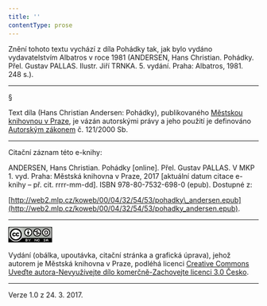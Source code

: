 ```yaml
---
title: ''
contentType: prose
---
```


Znění tohoto textu vychází z díla Pohádky tak, jak bylo vydáno vydavatelstvím Albatros v roce 1981 (ANDERSEN, Hans Christian. Pohádky. Přel. Gustav PALLAS. Ilustr. Jiří TRNKA. 5. vydání. Praha: Albatros, 1981. 248 s.).

* * *

§

Text díla (Hans Christian Andersen: Pohádky), publikovaného [Městskou knihovnou v Praze](http://www.mlp.cz/), je vázán autorskými právy a jeho použití je definováno [Autorským zákonem](https://www.mkcr.cz/predpisy-zakonu-709.html) č. 121/2000 Sb.

* * *

Citační záznam této e-knihy:

ANDERSEN, Hans Christian. Pohádky \[online\]. Přel. Gustav PALLAS. V MKP 1. vyd. Praha: Městská knihovna v Praze, 2017 \[aktuální datum citace e-knihy – př. cit. rrrr-mm-dd\]. ISBN 978-80-7532-698-0 (epub). Dostupné z:

[http://web2.mlp.cz/koweb/00/04/32/54/53/pohadky\_andersen.epub](http://web2.mlp.cz/koweb/00/04/32/54/53/pohadky_andersen.epub).

* * *

[![](./resources/image001.jpg)](http://creativecommons.org/licenses/by-nc-sa/3.0/cz/)

Vydání (obálka, upoutávka, citační stránka a grafická úprava), jehož autorem je Městská knihovna v Praze, podléhá licenci [Creative Commons Uveďte autora-Nevyužívejte dílo komerčně-Zachovejte licenci 3.0 Česko](http://creativecommons.org/licenses/by-nc-sa/3.0/cz/).

* * *

Verze 1.0 z 24. 3. 2017.
